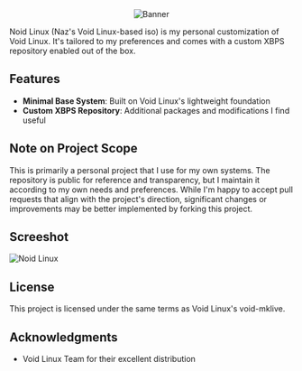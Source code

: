 <div align="center">
    <img src="https://files.catbox.moe/f6vmte.jpg" alt="Banner">
</div>

Noid Linux (Naz's Void Linux-based iso) is my personal customization of Void Linux. It's tailored to my preferences and comes with a custom XBPS repository enabled out of the box.

## Features

- **Minimal Base System**: Built on Void Linux's lightweight foundation
- **Custom XBPS Repository**: Additional packages and modifications I find useful

## Note on Project Scope

This is primarily a personal project that I use for my own systems. The repository is public for reference and transparency, but I maintain it according to my own needs and preferences. While I'm happy to accept pull requests that align with the project's direction, significant changes or improvements may be better implemented by forking this project.

## Screeshot

![Noid Linux](https://files.catbox.moe/ijhesh.png)

## License

This project is licensed under the same terms as Void Linux's void-mklive.

## Acknowledgments

- Void Linux Team for their excellent distribution
